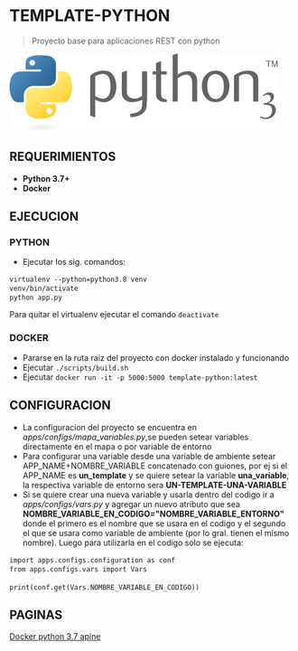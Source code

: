 # TEMPLATE-PYTHON

> Proyecto base para aplicaciones REST con python


![alt text](img/python.png)

## REQUERIMIENTOS

* **Python 3.7+**
* **Docker**

## EJECUCION

### PYTHON
* Ejecutar los sig. comandos:
```
virtualenv --python=python3.8 venv
venv/bin/activate
python app.py
```
Para quitar el virtualenv ejecutar el comando `deactivate`

### DOCKER

* Pararse en la ruta raiz del proyecto con docker instalado y funcionando
* Ejecutar `./scripts/build.sh`
* Ejecutar `docker run -it -p 5000:5000 template-python:latest`

## CONFIGURACION
* La configuracion del proyecto se encuentra en *apps/configs/mapa_variables.py*,se pueden setear variables directamente en el mapa o por variable de entorno
* Para configurar una variable desde una variable de ambiente setear APP_NAME+NOMBRE_VARIABLE concatenado con guiones, por ej si el APP_NAME es **un_template** y se quiere setear la variable **una_variable**, la respectiva variable de entorno sera **UN-TEMPLATE-UNA-VARIABLE**
* Si se quiere crear una nueva variable y usarla dentro del codigo ir a *apps/configs/vars.py* y agregar un nuevo atributo que sea **NOMBRE_VARIABLE_EN_CODIGO="NOMBRE_VARIABLE_ENTORNO"** donde el primero es el nombre que se usara en el codigo y el segundo el que se usara como variable de ambiente (por lo gral. tienen el mismo nombre).
Luego para utilizarla en el codigo solo se ejecuta:
```
import apps.configs.configuration as conf
from apps.configs.vars import Vars

print(conf.get(Vars.NOMBRE_VARIABLE_EN_CODIGO))
```


## PAGINAS

[Docker python 3.7 apine](https://hub.docker.com/_/python)
